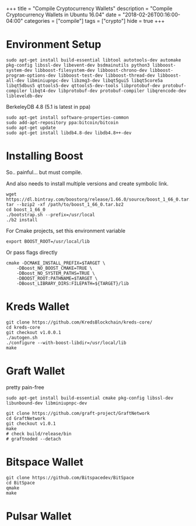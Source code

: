 +++
title = "Compile Cryptocurrency Wallets"
description = "Compile Cryptocurrency Wallets in Ubuntu 16.04"
date = "2018-02-26T00:16:00-04:00"
categories = ["compile"]
tags = ["crypto"]
hide = true
+++

# Environment Setup

```
sudo apt-get install build-essential libtool autotools-dev automake pkg-config libssl-dev libevent-dev bsdmainutils python3 libboost-system-dev libboost-filesystem-dev libboost-chrono-dev libboost-program-options-dev libboost-test-dev libboost-thread-dev libboost-all-dev libminiupnpc-dev libzmq3-dev libqt5gui5 libqt5core5a libqt5dbus5 qttools5-dev qttools5-dev-tools libprotobuf-dev protobuf-compiler libqt4-dev libprotobuf-dev protobuf-compiler libqrencode-dev libleveldb-dev
```

BerkeleyDB 4.8 (5.1 is latest in ppa)

```
sudo apt-get install software-properties-common
sudo add-apt-repository ppa:bitcoin/bitcoin
sudo apt-get update
sudo apt-get install libdb4.8-dev libdb4.8++-dev
```

# Installing Boost

So.. painful... but must compile.

And also needs to install multiple versions and create symbolic link.

```
wget https://dl.bintray.com/boostorg/release/1.66.0/source/boost_1_66_0.tar.bz2
tar --bzip2 -xf /path/to/boost_1_66_0.tar.bz2
cd boost_1_66_0
./bootstrap.sh --prefix=/usr/local
./b2 install
```

For Cmake projects, set this environment variable

```
export BOOST_ROOT=/usr/local/lib
```

Or pass flags directly 

```
cmake -DCMAKE_INSTALL_PREFIX=$TARGET \
    -DBoost_NO_BOOST_CMAKE=TRUE \
    -DBoost_NO_SYSTEM_PATHS=TRUE \
    -DBOOST_ROOT:PATHNAME=$TARGET \
    -DBoost_LIBRARY_DIRS:FILEPATH=${TARGET}/lib
```

# Kreds Wallet

```
git clone https://github.com/KredsBlockchain/kreds-core/
cd kreds-core
git checkout v1.0.0.1
./autogen.sh
./configure --with-boost-libdir=/usr/local/lib
make
```

# Graft Wallet

pretty pain-free

```
sudo apt-get install build-essential cmake pkg-config libssl-dev libunbound-dev libminiupnpc-dev
```

```
git clone https://github.com/graft-project/GraftNetwork
cd GraftNetwork
git checkout v1.0.1
make
# check build/release/bin
# graftnoded --detach
```

# Bitspace Wallet

```
git clone https://github.com/Bitspacedev/BitSpace
cd BitSpace
qmake
make
```

# Pulsar Wallet

